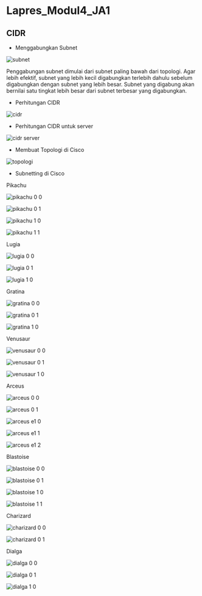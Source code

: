 # Lapres_Modul4_JA1
## CIDR
- Menggabungkan Subnet

![subnet](https://user-images.githubusercontent.com/42793740/68537857-753e7e00-039d-11ea-8229-9b3293d1a896.png)

Penggabungan subnet dimulai dari subnet paling bawah dari topologi.
Agar lebih efektif, subnet yang lebih kecil digabungkan terlebih dahulu sebelum digabungkan dengan subnet yang lebih besar.
Subnet yang digabung akan bernilai satu tingkat lebih besar dari subnet terbesar yang digabungkan.

- Perhitungan CIDR

![cidr](https://user-images.githubusercontent.com/42793740/68537793-c26e2000-039c-11ea-91f6-77706b868db2.png)

- Perhitungan CIDR untuk server

![cidr server](https://user-images.githubusercontent.com/42793740/68538045-c1d78880-03a0-11ea-9681-5aac654818a1.png)

- Membuat Topologi di Cisco

![topologi](https://user-images.githubusercontent.com/42793740/68537882-001f7880-039e-11ea-83b6-fb1b34eb59d3.PNG)

- Subnetting di Cisco

Pikachu

![pikachu 0 0](https://user-images.githubusercontent.com/42793740/68538170-d9177580-03a2-11ea-9ad6-417cacc00d88.PNG)

![pikachu 0 1](https://user-images.githubusercontent.com/42793740/68538171-d9b00c00-03a2-11ea-80f4-4ff50f096ec0.PNG)

![pikachu 1 0](https://user-images.githubusercontent.com/42793740/68538172-d9b00c00-03a2-11ea-9f7d-7eaf5ef5f9b9.PNG)

![pikachu 1 1](https://user-images.githubusercontent.com/42793740/68538173-da48a280-03a2-11ea-9a74-cdcfd9f7732f.PNG)

Lugia

![lugia 0 0](https://user-images.githubusercontent.com/42793740/68538167-d87edf00-03a2-11ea-86d5-1aea25cba62e.PNG)

![lugia 0 1](https://user-images.githubusercontent.com/42793740/68538168-d87edf00-03a2-11ea-9a1d-250b29f33cbd.PNG)

![lugia 1 0](https://user-images.githubusercontent.com/42793740/68538169-d9177580-03a2-11ea-8a57-83ca8424056d.PNG)

Gratina

![gratina 0 0](https://user-images.githubusercontent.com/42793740/68538164-d74db200-03a2-11ea-9767-a6d524f53227.PNG)

![gratina 0 1](https://user-images.githubusercontent.com/42793740/68538165-d7e64880-03a2-11ea-9708-898c9a1f69fa.PNG)

![gratina 1 0](https://user-images.githubusercontent.com/42793740/68538166-d7e64880-03a2-11ea-96fa-c10a97be6493.PNG)

Venusaur

![venusaur 0 0](https://user-images.githubusercontent.com/42793740/68538174-dae13900-03a2-11ea-9b12-41b8e7ee4528.PNG)

![venusaur 0 1](https://user-images.githubusercontent.com/42793740/68538175-dae13900-03a2-11ea-8cfc-c19a7713bc57.PNG)

![venusaur 1 0](https://user-images.githubusercontent.com/42793740/68538176-db79cf80-03a2-11ea-9d76-f67f48b0a128.PNG)

Arceus

![arceus 0 0](https://user-images.githubusercontent.com/42793740/68538177-db79cf80-03a2-11ea-8b06-909df64d391a.PNG)

![arceus 0 1](https://user-images.githubusercontent.com/42793740/68538178-dc126600-03a2-11ea-86dc-7b7fe4a0c7e4.PNG)

![arceus e1 0](https://user-images.githubusercontent.com/42793740/68538181-dc126600-03a2-11ea-84c3-678ee7980e28.PNG)

![arceus e1 1](https://user-images.githubusercontent.com/42793740/68538182-dc126600-03a2-11ea-9d90-f20bebb4b539.PNG)

![arceus e1 2](https://user-images.githubusercontent.com/42793740/68538183-dcaafc80-03a2-11ea-8382-4c139db5b3bf.PNG)

Blastoise

![blastoise 0 0](https://user-images.githubusercontent.com/42793740/68538185-dcaafc80-03a2-11ea-9313-ff2910091763.PNG)

![blastoise 0 1](https://user-images.githubusercontent.com/42793740/68538186-dd439300-03a2-11ea-8702-9911ab1ed54b.PNG)

![blastoise 1 0](https://user-images.githubusercontent.com/42793740/68538187-dd439300-03a2-11ea-85d7-8d3bfdcc98b2.PNG)

![blastoise 1 1](https://user-images.githubusercontent.com/42793740/68538188-dddc2980-03a2-11ea-9252-9884470d2d20.PNG)

Charizard

![charizard 0 0](https://user-images.githubusercontent.com/42793740/68538189-dddc2980-03a2-11ea-906b-72c7e1fba4f0.PNG)

![charizard 0 1](https://user-images.githubusercontent.com/42793740/68538190-dddc2980-03a2-11ea-98bf-df3e7df5eb18.PNG)

Dialga

![dialga 0 0](https://user-images.githubusercontent.com/42793740/68538191-de74c000-03a2-11ea-82e4-d35ec931456e.PNG)

![dialga 0 1](https://user-images.githubusercontent.com/42793740/68538192-de74c000-03a2-11ea-84cc-c35627fe3fc3.PNG)

![dialga 1 0](https://user-images.githubusercontent.com/42793740/68538253-0fa1c000-03a4-11ea-92fe-a1f8c615d3b6.PNG)
